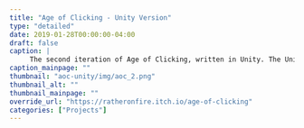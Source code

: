 ```yaml
---
title: "Age of Clicking - Unity Version"
type: "detailed"
date: 2019-01-28T00:00:00-04:00
draft: false
caption: |
     The second iteration of Age of Clicking, written in Unity. The Unity version got a lot further along, though I never really had a clear idea of what I wanted the game to be or how to make it. Not officially cancelled yet (I still think about returning to it from time to time), but I haven't touched this in quite a while now.
caption_mainpage: ""
thumbnail: "aoc-unity/img/aoc_2.png"
thumbnail_alt: ""
thumbnail_mainpage: ""
override_url: "https://ratheronfire.itch.io/age-of-clicking"
categories: ["Projects"]
---
```


